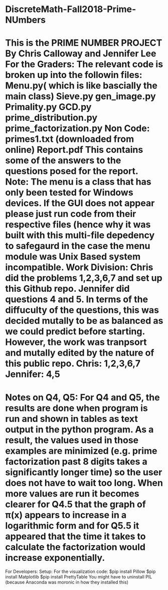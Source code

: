 # DiscreteMath-Fall2018-Prime-NUmbers
This is the PRIME NUMBER PROJECT
By Chris Calloway and Jennifer Lee
 For the Graders:
 The relevant code is broken up into the followin files:
Menu.py( which is like bascially the main class)
Sieve.py
gen_image.py
Primality.py
GCD.py
 prime_distribution.py
 prime_factorization.py
 Non Code:
 primes1.txt (downloaded from online)
Report.pdf
This contains some of the answers to the questions posed for the report.
 Note:
The menu is a class that has only been tested for Windows devices. If the GUI does not appear please just run code from their respective files (hence why it was built with this multi-file depedency to safegaurd in the case the menu module was Unix Based system incompatible.
 Work Division:
Chris did the problems 1,2,3,6,7 and set up this Github repo.
Jennifer did questions 4 and 5. In terms of the diffuculty of the questions, this
was decided mutally to be as balanced as we could predict before starting. However,
the work was tranpsort and mutally edited by the nature of this public repo.
Chris: 1,2,3,6,7
Jennifer: 4,5
 ===================================================================================
 Notes on Q4, Q5:
 For Q4 and Q5, the results are done when program is run and shown in tables as text output in the python program. As a result, the values used in those examples are minimized (e.g. prime factorization past 8 digits takes a significantly longer time) so the user does not have to wait too long. When more values are run it becomes clearer for Q4.5 that the graph of π(x) appears to increase in a logarithmic form and for Q5.5 it appeared that the time it takes to calculate the factorization would increase exponentially.
 ===================================================================================
For Developers:
 Setup: For the visualization code:
 $pip install Pillow
 $pip install Matplotlib
 $pip install PrettyTable
 You might have to uninstall PIL (because Anaconda was moronic in how they installed this)
